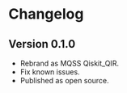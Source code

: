 # Changelog

## Version 0.1.0

- Rebrand as MQSS Qiskit_QIR.
- Fix known issues.
- Published as open source.
